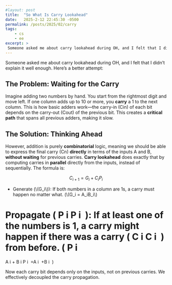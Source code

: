 ```yaml
---
#layout: post
title:  "So What Is Carry Lookahead"
date:   2025-2-12 22:45:30 -0500
permalink: /posts/2025/02/carry
tags:
    - cs
    - ee
excerpt: >
 Someone asked me about carry lookahead during OH, and I felt that I didn’t explain it well enough. Here’s a better attempt:
---
```

Someone asked me about carry lookahead during OH, and I felt that I didn’t explain it well enough. Here’s a better attempt:

## The Problem: Waiting for the Carry

Imagine adding two numbers by hand. You start from the rightmost digit and move left. If one column adds up to 10 or more, you **carry** a 1 to the next column. This is how basic adders work—the carry-in (Cin​) of each bit depends on the carry-out (Cout​) of the previous bit. This creates a **critical path** that spans all previous adders, making it slow.

## The Solution: Thinking Ahead
However, addition is purely **combinatorial** logic, meaning we should be able to express the final carry (Cn​) **directly** in terms of the inputs A and B, **without waiting** for previous carries. **Carry lookahead** does exactly that by computing carries in **parallel** directly from the inputs, instead of sequentially. The formula is:

$$C_{i+1} = G_i + C_iP_i$$

- Generate (\\(G_i\\)): If both numbers in a column are 1s, a carry must happen no matter what. (\\(G_i = A_iB_i\\)


Propagate (
P
i
P 
i
​
 ): If at least one of the numbers is 1, a carry might happen if there was a carry (
C
i
C 
i
​
 ) from before. (
P
i
=
A
i
+
B
i
P 
i
​
 =A 
i
​
 +B 
i
​
 )

Now each carry bit depends only on the inputs, not on previous carries. We effectively decoupled the carry propagation.